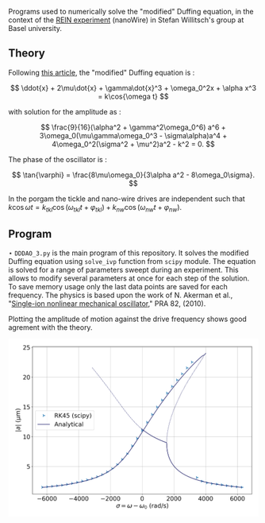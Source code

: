 Programs used to numerically solve the "modified" Duffing equation, in the context of the [REIN experiment](https://journals.aps.org/prl/abstract/10.1103/PhysRevLett.133.223201) (nanoWire) in Stefan Willitsch's group at Basel university.

## Theory

Following [this article](https://journals.aps.org/pra/abstract/10.1103/PhysRevA.82.061402), the "modified" Duffing equation is :

$$
\ddot{x} + 2\mu\dot{x} + \gamma\dot{x}^3 + \omega_0^2x + \alpha x^3 = k\cos{\omega t}
$$

with solution for the amplitude as :

$$
\frac{9}{16}(\alpha^2 + \gamma^2\omega_0^6) a^6 + 3\omega_0(\mu\gamma\omega_0^3 - \sigma\alpha)a^4 + 4\omega_0^2(\sigma^2 + \mu^2)a^2 - k^2 = 0.
$$

The phase of the oscillator is :

$$
\tan{\varphi} = \frac{8\mu\omega_0}{3\alpha a^2 - 8\omega_0\sigma}.
$$

In the porgam the tickle and nano-wire drives are independent such that $k\cos{\omega t} = k_{tkl}\cos(\omega_{tkl} t + \varphi_{tkl}) + k_{nw}\cos(\omega_{nw} t  + \varphi_{nw})$.

## Program

$\star$ `DDDAO_3.py` is the main program of this repository. It solves the modified Duffing equation using `solve_ivp` function from `scipy` module. The equation is solved for a range of parameters sweept during an experiment. This allows to modify several parameters at once for each step of the solution. To save memory usage only the last data points are saved for each frequency. The physics is based upon the work of N. Akerman et al., "[Single-ion nonlinear mechanical oscillator](https://journals.aps.org/pra/abstract/10.1103/PhysRevA.82.061402)," PRA 82, (2010). 

Plotting the amplitude of motion against the drive frequency shows good agrement with the theory.

![Amplitude vs. detuning](hilbert_height_250204_REINMAN_RK45_a0241_4_1040.png)
